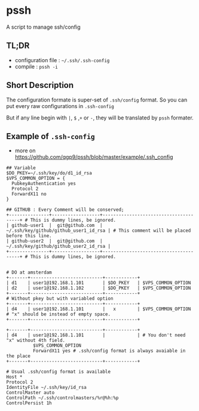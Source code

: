 # pssh
A script to manage ssh/config

## TL;DR
* configuration file :  `~/.ssh/.ssh-config`
* compile : `pssh -i`

## Short Description

The configuration formate is super-set of `.ssh/config` format. So you can put every raw configurations in `.ssh-config`

But if any line begin with `|`, `$` ,`+` or `-`, they will be translated by `pssh`  formater. 


## Example of `.ssh-config`
* more on https://github.com/qgp9/pssh/blob/master/example/.ssh_config


```
## Variable
$DO_PKEY=~/.ssh/key/do/d1_id_rsa
$VPS_COMMON_OPTION = {
  PubkeyAuthentication yes
  Protocol 2
  ForwardX11 no
}

## GITHUB : Every Comment will be conserved;
+---------------+------------------+---------------------------------------+ # This is dummy lines, be ignored.
| github-user1  |  git@github.com  | ~/.ssh/key/github/github_user1_id_rsa | # This comment will be placed before this line.
| github-user2  |  git@github.com  | ~/.ssh/key/github/github_user2_id_rsa | 
+---------------+------------------+---------------------------------------+ # This is dummy lines, be ignored.


# DO at amsterdam
+-------+---------------------------+------------+
| d1    | user1@192.168.1.101       | $DO_PKEY   | $VPS_COMMON_OPTION
| d2    | user1@192.168.1.102       | $DO_PKEY   | $VPS_COMMON_OPTION
+-------+---------------------------+------------+
# Without pkey but with variabled option
+-------+---------------------------+------------+
| d4    | user1@192.168.1.101       |   x        | $VPS_COMMON_OPTION  # "x" should be instead of empty space.
+-------+---------------------------+------------+

+-------+---------------------------+------------+
| d4    | user1@192.168.1.101       |            | # You don't need "x" without 4th field.
          $VPS_COMMON_OPTION
          ForwardX11 yes # .ssh/config format is always avaiable in the place
+-------+---------------------------+------------+

# Usual .ssh/config format is available
Host *
Protocol 2
IdentityFile ~/.ssh/key/id_rsa
ControlMaster auto
ControlPath ~/.ssh/controlmasters/%r@%h:%p
ControlPersist 1h
```
